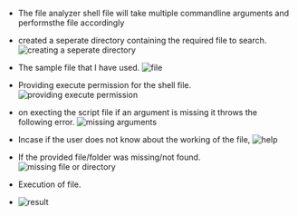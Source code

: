 - The file analyzer shell file will take multiple commandline arguments and performsthe file accordingly

- created a seperate directory containing the required file to search.
![creating a seperate directory](https://github.com/user-attachments/assets/06f93ae7-15e9-4c98-a3ab-dbcf0255d072)

- The sample file that I have used.
![file](https://github.com/user-attachments/assets/3faa4497-b319-47bf-85eb-e8ab6f2776bb)

- Providing execute permission for the shell file.
![providing execute permission](https://github.com/user-attachments/assets/ccbf6ca4-fa3b-4f5e-852e-5e123ffaa432)

- on execting the script file if an argument is missing it throws the following error.
![missing arguments](https://github.com/user-attachments/assets/c26913e8-cb5a-4bad-8faa-fd09e9a83961)

- Incase if the user does not know about the working of the file,
![help](https://github.com/user-attachments/assets/716fc31e-edae-466c-83bc-f15024fb9fc1)

- If the provided file/folder was missing/not found.
![missing file or directory](https://github.com/user-attachments/assets/eec94d5e-bc17-40a9-9ee8-b1820439b210)

- Execution of file.
- ![result](https://github.com/user-attachments/assets/5541a5a4-595b-47b7-a4b6-e0e326d8ac2d)

